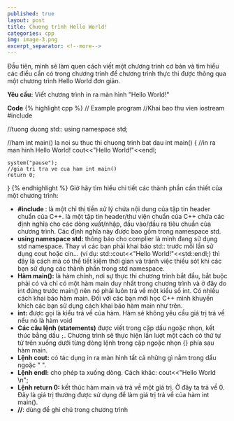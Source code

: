 ```yaml
---
published: true
layout: post
title: Chương trình Hello World!
categories: cpp
img: image-3.png
excerpt_separator: <!--more-->
---
```

Đầu tiên, mình sẽ làm quen cách viết một chương trình cơ bản và tìm hiểu các điều cần có trong chương trình để chương trình thực thi được thông qua một chương trình Hello World đơn giản.<!--more-->

**Yêu cầu:** Viết chương trình in ra màn hình "Hello World!"

**Code**
{% highlight cpp %}
// Example program
//Khai bao thu vien iostream
#include <iostream>

//tuong duong std::
using namespace std;

//ham int main() la noi su thuc thi chuong trinh bat dau
int main()
{
    //in ra man hinh Hello World!
    cout<<"Hello World!"<<endl;
    
    system("pause");
    //gia tri tra ve cua ham int main()
    return 0;
}
{% endhighlight %}
Giờ hãy tìm hiểu chi tiết các thành phần cần thiết của một chương trình:

- **#include <iostream>** : là một chỉ thị tiền xử lý chứa nội dung của tập tin header chuẩn của C++. <iostream> là một tập tin header/thư viện chuẩn của C++ chứa các định nghĩa cho các dòng xuất/nhập, đầu vào/đầu ra tiêu chuẩn của chương trình. Các định nghĩa này được bao gồm trong namespace std.
- **using namespace std:** thông báo cho complier là mình đang sử dụng std namespace. Thay vì các bạn phải khai báo std:: trước mỗi lần sử dụng cout hoặc cin... (ví dụ: std::cout<<"Hello World!"<<std::endl;) thì đây là cách mà có thể tiết kiệm thời gian và tránh việc thiếu sót khi các bạn sử dụng các thành phần trong std namespace.
- **Hàm main():** là hàm chính, nơi sự thực thi chương trình bắt đầu, bắt buộc phải có và chỉ có một hàm main duy nhất trong chương trình và ở đây do int đứng trước main() nên nó phải luôn trả về một kiểu số int. Có nhiều cách khai báo hàm main. Đối với các bạn mới học C++ mình khuyến khích các bạn sử dụng cách khai báo hàm main như trên.
- **int:** được gọi là kiểu trả về của hàm. Hàm sẽ không yêu cầu giá trị trả về nếu nó là hàm void
- **Các câu lệnh (statements)** được viết trong cặp dấu ngoặc nhọn, kết thúc bằng dấu ``;``. Chương trình sẽ thực hiện lần lượt một cách có thứ tự từ trên xuống dưới từng dòng lệnh trong cặp ngoặc nhọn {} phía sau hàm main.
- **Lệnh cout:** có tác dụng in ra màn hình tất cả những gì nằm trong dấu ngoặc " ".
- **Lệnh endl:** cho phép ta xuống dòng. Cách khác: cout<<"Hello World \n";
- **Lệnh return 0:** kết thúc hàm main và trả về một giá trị. Ở đây ta trả về 0. Đây là giá trị thường được sử dụng để làm giá trị trả về của hàm int main().
- **//**: dùng để ghi chú trong chương trình